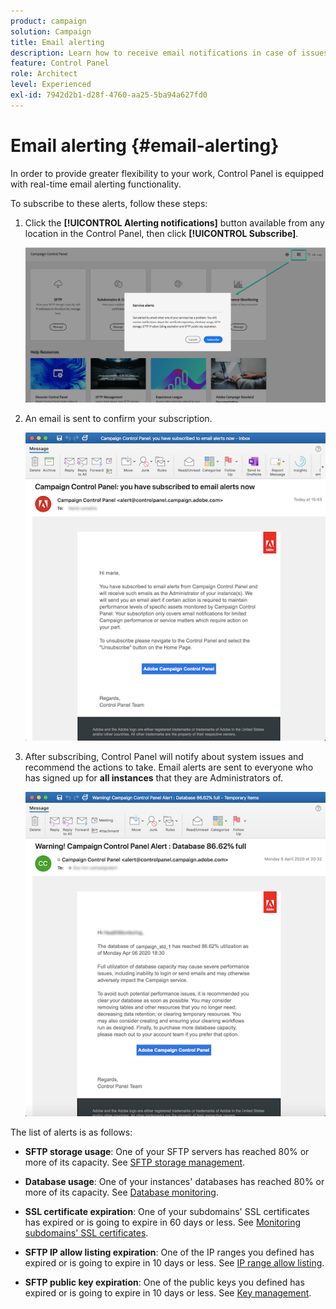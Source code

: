 ```yaml
---
product: campaign
solution: Campaign 
title: Email alerting
description: Learn how to receive email notifications in case of issues with your Campaign instances
feature: Control Panel
role: Architect
level: Experienced
exl-id: 7942d2b1-d28f-4760-aa25-5ba94a627fd0
---
```

# Email alerting {#email-alerting}

In order to provide greater flexibility to your work, Control Panel is equipped with real-time email alerting functionality.

To subscribe to these alerts, follow these steps:

1. Click the **[!UICONTROL Alerting notifications]** button available from any location in the Control Panel, then click **[!UICONTROL Subscribe]**.

    ![](assets/subscribing.png)

1. An email is sent to confirm your subscription.

    ![](assets/email_subscription.png)

1. After subscribing, Control Panel will notify about system issues and recommend the actions to take. Email alerts are sent to everyone who has signed up for **all instances** that they are Administrators of.

    ![](assets/alert_sample.png)

The list of alerts is as follows:

* **SFTP storage usage**: One of your SFTP servers has reached 80% or more of its capacity. See [SFTP storage management](../../sftp/using/sftp-storage-management.md).

* **Database usage**: One of your instances' databases has reached 80% or more of its capacity. See [Database monitoring](../../performance-monitoring/using/database-monitoring.md).

* **SSL certificate expiration**: One of your subdomains' SSL certificates has expired or is going to expire in  60 days or less. See [Monitoring subdomains' SSL certificates](../../subdomains-certificates/using/monitoring-ssl-certificates.md).

* **SFTP IP allow listing expiration**: One of the IP ranges you defined has expired or is going to expire in 10 days or less. See [IP range allow listing](../../sftp/using/ip-range-allow-listing.md).

* **SFTP public key expiration**: One of the public keys you defined has expired or is going to expire in 10 days or less. See [Key management](../../sftp/using/key-management.md).

<!--* **Long running Queries**: A query has been running for more than 24 hours on one of your instances. See [Monitoring active queries](database-active-queries.md).-->